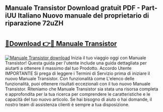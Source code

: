 ## Manuale Transistor Download gratuit PDF - Part-iUU Italiano Nuovo manuale del proprietario di riparazione 72uZH

# <h2><a href="http://dfesqu.blite.top/?on=Manuale+Transistor">🔗Download 👉🔴 Manuale Transistor</a></h2>

[![Manuale Transistor download](https://i.imgur.com/lujVjoI.png)](http://dfesqu.blite.top/?on=Manuale+Transistor)
Inizia il tuo viaggio oggi con Manuale Transistor! Questa guida per l'utente include una guida dettagliata per aiutarti a ottenere il massimo dal tuo Prodotto. Accordo Utente IMPORTANTE Si prega di leggere i Termini di Servizio prima di iniziare il nuovo Manuale Transistor. Con funzionalità come L'elenco delle funzionalità, puoi ottenere risultati eccezionali con il tuo nuovo Manuale Transistor. Riteniamo che Manuale Transistor sia stata una risorsa completa e approfondita per la tua ricerca per comprendere le caratteristiche e le capacità del tuo nuovo articolo. Se hai bisogno di aiuto o hai domande, il nostro team di assistenza clienti è sempre a tua disposizione.
